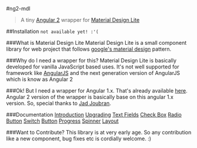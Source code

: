 #ng2-mdl
>A tiny [Angular 2](http://angular.io) wrapper for [Material Design Lite](http://getmdl.io)

##Installation
`not available yet! :'(`

###What is Material Design Lite
Material Design Lite is a small component library for web project that follows [google's material design](https://www.google.com/design/spec/material-design/introduction.html) pattern.

###Why do I need a wrapper for this?
Material Design Lite is basically developed for vanilla JavaScript based uses. It's not well supported for framework like [AngularJS](https://angularjs.org/) and the next generation version of AngularJS which is know as Angular 2

###Ok! But I need a wrapper for Angular 1.x.
That's already available [here](https://github.com/jadjoubran/angular-material-design-lite). Angular 2 version of the wrapper is basically base on this angular 1.x version. So, special thanks to [Jad Joubran](https://github.com/jadjoubran).

###Documentation
[Introduction](https://sabbirrahman.github.io/ng2-mdl)
[Upgrading](https://sabbirrahman.github.io/ng2-mdl/#/mdl-upgrade)
[Text Fields](https://sabbirrahman.github.io/ng2-mdl/#/mdl-text-field)
[Check Box](https://sabbirrahman.github.io/ng2-mdl/#/mdl-check-box)
[Radio Button](https://sabbirrahman.github.io/ng2-mdl/#/mdl-radio)
[Switch](https://sabbirrahman.github.io/ng2-mdl/#/mdl-switch)
[Button](https://sabbirrahman.github.io/ng2-mdl/#/mdl-button)
[Progress](https://sabbirrahman.github.io/ng2-mdl/#/mdl-progress)
[Spinner](https://sabbirrahman.github.io/ng2-mdl/#/mdl-spinner)
[Layout](https://sabbirrahman.github.io/ng2-mdl/#/mdl-layout)

###Want to Contribute?
This library is at very early age. So any contribution like a new component, bug fixes etc is cordially welcome. :)
